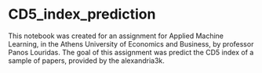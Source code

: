 # CD5_index_prediction
This notebook was created for an assignment for Applied Machine Learning, in the Athens University of Economics and Business, by professor Panos Louridas. The goal of this assignment was predict the CD5 index of a sample of papers, provided by the alexandria3k.
